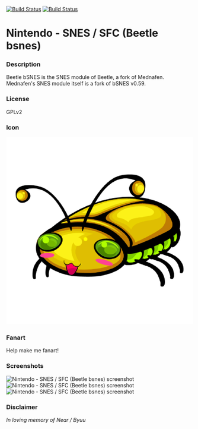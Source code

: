 [![Build Status](https://travis-ci.org/kodi-game/game.libretro.beetle-bsnes.svg?branch=master)](https://travis-ci.org/kodi-game/game.libretro.beetle-bsnes)
[![Build Status](https://ci.appveyor.com/api/projects/status/github/kodi-game/game.libretro.beetle-bsnes?svg=true)](https://ci.appveyor.com/project/kodi-game/game-libretro-beetle-bsnes)

# Nintendo - SNES / SFC (Beetle bsnes)

### Description

Beetle bSNES is the SNES module of Beetle, a fork of Mednafen. Mednafen's SNES module itself is a fork of bSNES v0.59.

### License

GPLv2

### Icon

![Nintendo - SNES / SFC (Beetle bsnes) icon](game.libretro.beetle-bsnes/resources/icon.png)

### Fanart

Help make me fanart!

### Screenshots

![Nintendo - SNES / SFC (Beetle bsnes) screenshot](game.libretro.beetle-bsnes/resources/screenshot-01.jpg)
![Nintendo - SNES / SFC (Beetle bsnes) screenshot](game.libretro.beetle-bsnes/resources/screenshot-02.jpg)
![Nintendo - SNES / SFC (Beetle bsnes) screenshot](game.libretro.beetle-bsnes/resources/screenshot-03.jpg)

### Disclaimer

*In loving memory of Near / Byuu*
